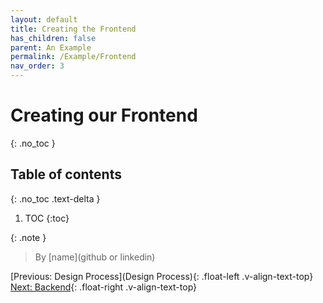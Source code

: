 ```yaml
---
layout: default
title: Creating the Frontend
has_children: false
parent: An Example
permalink: /Example/Frontend
nav_order: 3
---
```


# Creating our Frontend
{: .no_toc }

## Table of contents
{: .no_toc .text-delta }

1. TOC
{:toc}

{: .note }
> By [name](github or linkedin)



[Previous: Design Process](Design Process){: .float-left .v-align-text-top}
[Next: Backend](Backend){: .float-right .v-align-text-top}
